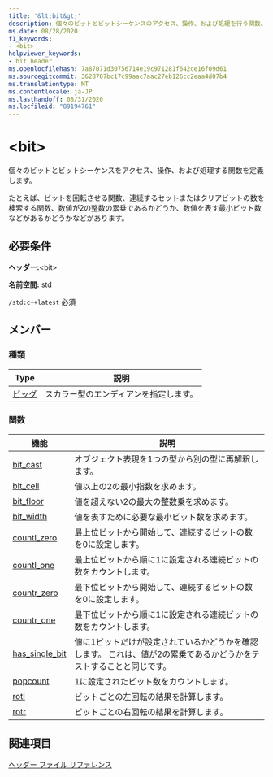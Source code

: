 ```yaml
---
title: '&lt;bit&gt;'
description: 個々のビットとビットシーケンスのアクセス、操作、および処理を行う関数。
ms.date: 08/28/2020
f1_keywords:
- <bit>
helpviewer_keywords:
- bit header
ms.openlocfilehash: 7a87071d30756714e19c971281f642ce16f09d61
ms.sourcegitcommit: 3628707bc17c99aac7aac27eb126cc2eaa4d07b4
ms.translationtype: MT
ms.contentlocale: ja-JP
ms.lasthandoff: 08/31/2020
ms.locfileid: "89194761"
---
```

# <a name="ltbitgt"></a>&lt;bit&gt;

個々のビットとビットシーケンスをアクセス、操作、および処理する関数を定義します。

たとえば、ビットを回転させる関数、連続するセットまたはクリアビットの数を検索する関数、数値が2の整数の累乗であるかどうか、数値を表す最小ビット数などがあるかどうかなどがあります。

## <a name="requirements"></a>必要条件

**ヘッダー:**\<bit>

**名前空間:** std

`/std:c++latest` 必須

## <a name="members"></a>メンバー

### <a name="types"></a>種類

| Type | 説明 |
|--------|----------|
| [ビッグ](bit-enum.md) | スカラー型のエンディアンを指定します。 |

### <a name="functions"></a>関数

| 機能 | 説明 |
|-----|-----|
|[bit_cast](bit-functions.md#bit_cast) | オブジェクト表現を1つの型から別の型に再解釈します。 |
|[bit_ceil](bit-functions.md#bit_ceil) | 値以上の2の最小指数を求めます。 |
|[bit_floor](bit-functions.md#bit_floor) | 値を超えない2の最大の整数乗を求めます。 |
|[bit_width](bit-functions.md#bit_width) | 値を表すために必要な最小ビット数を求めます。 |
|[countl_zero](bit-functions.md#countl_zero) | 最上位ビットから開始して、連続するビットの数を0に設定します。 |
|[countl_one](bit-functions.md#countl_one) | 最上位ビットから順に1に設定される連続ビットの数をカウントします。 |
|[countr_zero](bit-functions.md#countr_zero) | 最下位ビットから開始して、連続するビットの数を0に設定します。 |
|[countr_one](bit-functions.md#countl_one) | 最下位ビットから順に1に設定される連続ビットの数をカウントします。 |
|[has_single_bit](bit-functions.md#has_single_bit) | 値に1ビットだけが設定されているかどうかを確認します。 これは、値が2の累乗であるかどうかをテストすることと同じです。 |
|[popcount](bit-functions.md#popcount) | 1に設定されたビット数をカウントします。 |
|[rotl](bit-functions.md#rotl) | ビットごとの左回転の結果を計算します。 |
|[rotr](bit-functions.md#rotr) | ビットごとの右回転の結果を計算します。 |

## <a name="see-also"></a>関連項目

[ヘッダー ファイル リファレンス](cpp-standard-library-header-files.md)